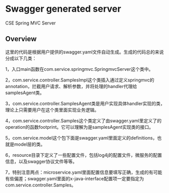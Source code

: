 # Swagger generated server

CSE Spring MVC Server


## Overview
这里的代码是根据用户提供的swagger.yaml文件自动生成。生成的代码总的来说分成以下几类：

1，入口main函数在com.service.springmvc.SpringmvcServer这个类中。

2，com.service.controller.SamplesImpl这个类插入通过定义springmvc的annotation，拦截用户请求、解析参数，并将处理的handler代理给samplesAgent类。

3，com.service.controller.SamplesAgent类是用户实现具体handler实现的类，理论上只需要用户在这个类里面实现业务逻辑。

4，com.service.controller.Samples这个类定义了由swagger.yaml里定义了的operation的函数footprint。它可以理解为是samplesAgent实现类的接口。

5，com.service.model这个包下面是swagger.yaml里面定义的definitions，也就是model层的类。

6，resource目录下定义了一些配置文件，包括log4j的配置文件，微服务的配置信息，以及swagger协议文件等等。

7，特别注意两点：microservice.yaml里面配置信息要填写正确，生成的有可能有些偏差；swagger.yaml里面的x-java-interface配置项一定要指定为com.service.controller.Samples。